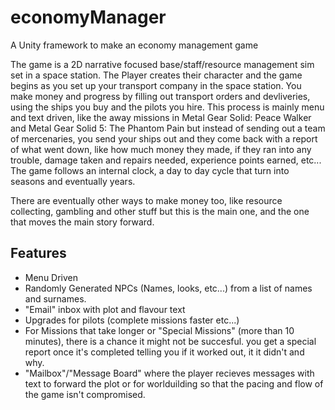 # economyManager
A Unity framework to make an economy management game

The game is a 2D narrative focused base/staff/resource management sim set in a space station. The Player creates their character and the game begins as you set up your transport company in the space station. You make money and progress by filling out transport orders and devliveries, using the ships you buy and the pilots you hire. This process is mainly menu and text driven, like the away missions in Metal Gear Solid: Peace Walker and Metal Gear Solid 5: The Phantom Pain but instead of sending out a team of mercenaries, you send your ships out and they come back with a report of what went down, like how much money they made, if they ran into any trouble, damage taken and repairs needed, experience points earned, etc...
The game follows an internal clock, a day to day cycle that turn into seasons and eventually years.

There are eventually other ways to make money too, like resource collecting, gambling and other stuff but this is the main one, and the one that moves the main story forward.

## Features
- Menu Driven
- Randomly Generated NPCs (Names, looks, etc...) from a list of names and surnames.
- "Email" inbox with plot and flavour text
- Upgrades for pilots (complete missions faster etc...)
- For Missions that take longer or "Special Missions" (more than 10 minutes), there is a chance it might not be succesful. you get a special report once it's completed telling you if it worked out, it it didn't and why.
- "Mailbox"/"Message Board" where the player recieves messages with text to forward the plot or for worlduilding so that the pacing and flow of the game isn't compromised.
